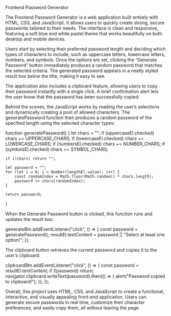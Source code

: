 Frontend Password Generator

The Frontend Password Generator is a web application built entirely with HTML, CSS, and JavaScript. It allows users to quickly create strong, secure passwords tailored to their needs. The interface is clean and responsive, featuring a soft blue and white pastel theme that works beautifully on both desktop and mobile devices.

Users start by selecting their preferred password length and deciding which types of characters to include, such as uppercase letters, lowercase letters, numbers, and symbols. Once the options are set, clicking the “Generate Password” button immediately produces a random password that matches the selected criteria. The generated password appears in a neatly styled result box below the title, making it easy to see.

The application also includes a clipboard feature, allowing users to copy their password instantly with a single click. A brief confirmation alert lets the user know that the password has been successfully copied.

Behind the scenes, the JavaScript works by reading the user’s selections and dynamically creating a pool of allowed characters. The generatePassword function then produces a random password of the specified length using the selected character types:









function generatePassword() {
    let chars = "";
    if (uppercaseEl.checked) chars += UPPERCASE_CHARS;
    if (lowercaseEl.checked) chars += LOWERCASE_CHARS;
    if (numbersEl.checked) chars += NUMBER_CHARS;
    if (symbolsEl.checked) chars += SYMBOL_CHARS;

    if (!chars) return "";

    let password = "";
    for (let i = 0; i < Number(lengthEl.value); i++) {
        const randomIndex = Math.floor(Math.random() * chars.length);
        password += chars[randomIndex];
    }

    return password;
}








When the Generate Password button is clicked, this function runs and updates the result box:






generateBtn.addEventListener("click", () => {
    const password = generatePassword();
    resultEl.textContent = password || "Select at least one option!";
});









The clipboard button retrieves the current password and copies it to the user’s clipboard:






clipboardBtn.addEventListener("click", () => {
    const password = resultEl.textContent;
    if (!password) return;
    navigator.clipboard.writeText(password).then(() => {
        alert("Password copied to clipboard!");
    });
});









Overall, this project uses HTML, CSS, and JavaScript  to create a functional, interactive, and visually appealing front-end application. Users can generate secure passwords in real time, customize their character preferences, and easily copy them, all without leaving the page.


